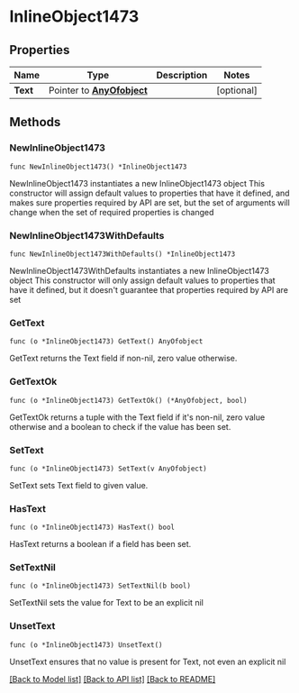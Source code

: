 # InlineObject1473

## Properties

Name | Type | Description | Notes
------------ | ------------- | ------------- | -------------
**Text** | Pointer to [**AnyOfobject**](anyOf&lt;object&gt;.md) |  | [optional] 

## Methods

### NewInlineObject1473

`func NewInlineObject1473() *InlineObject1473`

NewInlineObject1473 instantiates a new InlineObject1473 object
This constructor will assign default values to properties that have it defined,
and makes sure properties required by API are set, but the set of arguments
will change when the set of required properties is changed

### NewInlineObject1473WithDefaults

`func NewInlineObject1473WithDefaults() *InlineObject1473`

NewInlineObject1473WithDefaults instantiates a new InlineObject1473 object
This constructor will only assign default values to properties that have it defined,
but it doesn't guarantee that properties required by API are set

### GetText

`func (o *InlineObject1473) GetText() AnyOfobject`

GetText returns the Text field if non-nil, zero value otherwise.

### GetTextOk

`func (o *InlineObject1473) GetTextOk() (*AnyOfobject, bool)`

GetTextOk returns a tuple with the Text field if it's non-nil, zero value otherwise
and a boolean to check if the value has been set.

### SetText

`func (o *InlineObject1473) SetText(v AnyOfobject)`

SetText sets Text field to given value.

### HasText

`func (o *InlineObject1473) HasText() bool`

HasText returns a boolean if a field has been set.

### SetTextNil

`func (o *InlineObject1473) SetTextNil(b bool)`

 SetTextNil sets the value for Text to be an explicit nil

### UnsetText
`func (o *InlineObject1473) UnsetText()`

UnsetText ensures that no value is present for Text, not even an explicit nil

[[Back to Model list]](../README.md#documentation-for-models) [[Back to API list]](../README.md#documentation-for-api-endpoints) [[Back to README]](../README.md)


